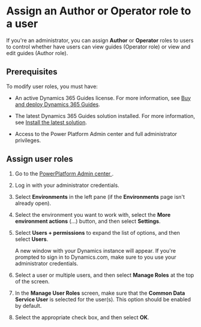 

# Assign an Author or Operator role to a user

If you're an administrator, you can assign **Author** or **Operator** roles to users to control whether have users can view guides (Operator role) 
or view and edit guides (Author role).  

## Prerequisites
 
To modify user roles, you must have: 

- An active Dynamics 365 Guides license. For more information, see [Buy and deploy Dynamics 365 Guides](setup.md).

- The latest Dynamics 365 Guides solution installed. For more information, see [Install the latest solution](upgrade-solution.md). 

- Access to the Power Platform Admin center and full administrator privileges. 

## Assign user roles

1. Go to the [PowerPlatform Admin center ]().

2. Log in with your administrator credentials. 

3. Select **Environments** in the left pane (if the **Environments** page isn't already open).  

4. Select the environment you want to work with, select the **More environment actions** (...) button, and then select **Settings**.
 
5. Select **Users + permissions** to expand the list of options, and then select **Users**. 

   A new window with your Dynamics instance will appear. If you're prompted to sign in to Dynamics.com, make sure to you use your 
   administrator credentials.  
 
6. Select a user or multiple users, and then select **Manage Roles** at the top of the screen. 

7. In the **Manage User Roles** screen, make sure that the **Common Data Service User** is selected for the user(s). This option should 
be enabled by default. 

 
8. Select the appropriate check box, and then select **OK**. 

